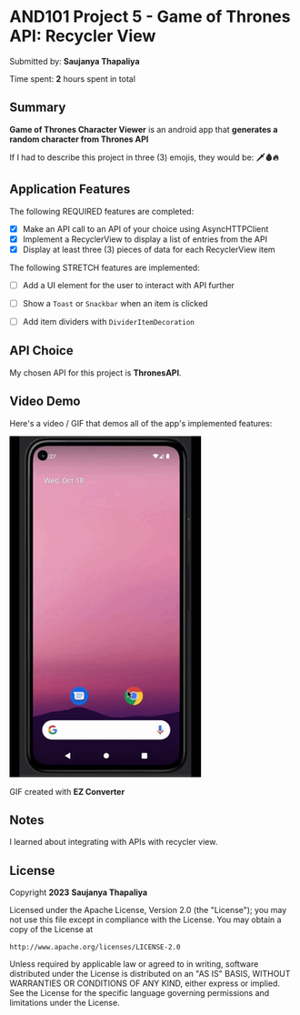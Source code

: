 <!-- (This is a comment) INSTRUCTIONS: Go through this page and fill out any **bolded** entries with their correct values.-->

# AND101 Project 5 - Game of Thrones API: Recycler View

Submitted by: **Saujanya Thapaliya**

Time spent: **2** hours spent in total

## Summary

**Game of Thrones Character Viewer** is an android app that **generates a random character from Thrones API**

If I had to describe this project in three (3) emojis, they would be: **🗡🩸🔥**

## Application Features

<!-- (This is a comment) Please be sure to change the [ ] to [x] for any features you completed.  If a feature is not checked [x], you might miss the points for that item! -->

The following REQUIRED features are completed:
- [x] Make an API call to an API of your choice using AsyncHTTPClient
- [x] Implement a RecyclerView to display a list of entries from the API
- [x] Display at least three (3) pieces of data for each RecyclerView item
      
The following STRETCH features are implemented:

- [ ] Add a UI element for the user to interact with API further
- [ ] Show a `Toast` or `Snackbar` when an item is clicked
- [ ] Add item dividers with `DividerItemDecoration`


## API Choice

My chosen API for this project is **ThronesAPI**.

## Video Demo

Here's a video / GIF that demos all of the app's implemented features:

<img src="https://github.com/sjnyth/fetch_img_kotlin/blob/main/GameofThrones_API.gif" height="600" alt="Gif of App">

GIF created with **EZ Converter**

## Notes

I learned about integrating with APIs with recycler view.

## License

Copyright **2023** **Saujanya Thapaliya**

Licensed under the Apache License, Version 2.0 (the "License");
you may not use this file except in compliance with the License.
You may obtain a copy of the License at

    http://www.apache.org/licenses/LICENSE-2.0

Unless required by applicable law or agreed to in writing, software
distributed under the License is distributed on an "AS IS" BASIS,
WITHOUT WARRANTIES OR CONDITIONS OF ANY KIND, either express or implied.
See the License for the specific language governing permissions and
limitations under the License.
